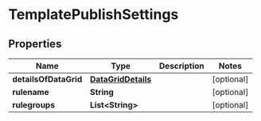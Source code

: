 

# TemplatePublishSettings


## Properties

| Name | Type | Description | Notes |
|------------ | ------------- | ------------- | -------------|
|**detailsOfDataGrid** | [**DataGridDetails**](DataGridDetails.md) |  |  [optional] |
|**rulename** | **String** |  |  [optional] |
|**rulegroups** | **List&lt;String&gt;** |  |  [optional] |



